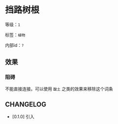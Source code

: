 # 挡路树根

等级：`1`

标签：`植物`

内部id：`?`

## 效果

### 阻碍

不能直接连接。可以使用 `酸土` 之类的效果来移除这个词条

## CHANGELOG

- [0.1.0] 引入
